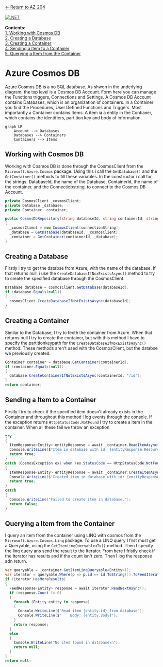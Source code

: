[← Return to AZ-204](https://github.com/joerivanarkel/joerivanarkel/blob/main/AZ204.md)<br> 
<br>
[![.NET](https://github.com/joerivanarkel/AzureCosmosDB/actions/workflows/dotnet.yml/badge.svg)](https://github.com/joerivanarkel/AzureCosmosDB/actions/workflows/dotnet.yml) <br>
<br>
**Contents:** <br>
[1. Working with Cosmos DB](https://github.com/joerivanarkel/AzureCosmosDB/edit/master/README.md#working-with-cosmos-db)<br>
[2. Creating a Database](https://github.com/joerivanarkel/AzureCosmosDB/edit/master/README.md#creating-a-database)<br>
[3. Creating a Container](https://github.com/joerivanarkel/AzureCosmosDB/edit/master/README.md#creating-a-container)<br>
[4. Sending a Item to a Container](https://github.com/joerivanarkel/AzureCosmosDB/edit/master/README.md#sending-a-item-to-a-container)<br>
[5. Querying a Item from the Container](https://github.com/joerivanarkel/AzureCosmosDB/edit/master/README.md#querying-a-item-from-the-container)<br>

# Azure Cosmos DB
Azure Cosmos DB is a no SQL database. As shwon in the underlying diagram, the top level is a Cosmos DB Account. Form here you can manage the Functions triggers, Connections and Settings. A Cosmos DB Account contains Databases, which is an organization of containers. In a Container you find the Procedures, User Defined Functions and Triggers. Most importantly a Container contains Items. A item ia a entity in the Contianer, which contains the identifiers, partition key and body of information.

```mermaid
graph LR
    Account --> Databases
    Databases --> Containers
    Containers --> Items
```

## Working with Cosmos DB

Working with Cosmos DB is done through the CosmosClient from the `Microsoft.Azure.Cosmos` package. Using this i call the `GetDatabase()` and the `GetContainer()` methods to fill these variables. In the constructor i call for the strings: DatabaseId, the name of the Database, ContainerId, the name of the container, and the Connectiobstring, to connect to the Cosmos DB Account.

```csharp
private CosmosClient _cosmosClient;
private Database _database;
private Container _container;

public CosmosDbRepository(string databaseId, string containerId, string connectionString)
{
  _cosmosClient = new CosmosClient(connectionString);
  _database = GetDatabase(databaseId, _cosmosClient);
  _container = GetContainer(containerId, _database);
}
```

## Creating a Database

Firstly i try to get the databse from Azure, with the name of the database. If that returns null, i use the `CreateDatabaseIfNoxExistsAsync()` method to try to create the specified database through the CosmosClient.

```csharp
Database database = cosmosClient.GetDatabase(databaseId);
if (database.Equals(null))
{
  cosmosClient.CreateDatabaseIfNotExistsAsync(databaseId);
}
```

## Creating a Container

Similar to the Database, I try to fecth the container from Azure. When that returns null I try to create the container, but with this method I have to specify the partitionkeypath for the `CreateDatabaseIfNoxExistsAsync()` method. These methods aren't used with the CosmosClient, but the databse we previously created.

```csharp
Container container = database.GetContainer(containerId);
if (container.Equals(null))
{
  database.CreateContainerIfNotExistsAsync(containerId, "/id");
}
return container;
```

## Sending a Item to a Container
Firstly I try to check if the specified item doesn't already exists in the Container and throughout this method I log events through the console. If the exception returns `HttpStatusCode.NotFound` I try to create a item in the container. When all these fail we throw an exception.

```csharp
try
{
  ItemResponse<Entity> entityResponse = await _container.ReadItemAsync<Entity>(entity.id, new PartitionKey(entity.id));
  Console.WriteLine($"Item in database with id: {entityResponse.Resource.id} already exists");
  return true;
}
catch (CosmosException ex) when (ex.StatusCode == HttpStatusCode.NotFound)
{
  ItemResponse<Entity> entityResponse = await _container.CreateItemAsync<Entity>(entity, new PartitionKey(entity.id));
  Console.WriteLine($"Created item in database with id: {entityResponse.Resource.id}");
  return true;
}
catch
{
  Console.WriteLine("Failed to create item in database.");
  return false;
}
```

## Querying a Item from the Container

I query an item from the container using LINQ with cosmos from the `Microsoft.Azure.Cosmos.Linq` package. To use a LINQ query I first must get a Queryable, using the `GetItemLinqQueryable<T>()` method. Then I specify the linq query ans send the result to the Iterator. From here I fristly check if the Iterator has results and if the count isn't zero. Then I log the response adn return.

```csharp
var queryable = _container.GetItemLinqQueryable<Entity>();
var iterator = queryable.Where(p => p.id == id.ToString()).ToFeedIterator();
if (iterator.HasMoreResults)
{
  FeedResponse<Entity> response = await iterator.ReadNextAsync();
  if (response.Count != 0)
  {
    foreach (Entity entity in response)
    {
      Console.WriteLine($"Read item {entity.id} from database");
      Console.WriteLine($"    Body: {entity.Body}");
    }
    return response;
  }
  else
  {
    Console.WriteLine("No item found in database\n");
    return null;
  }
}
return null;
```
